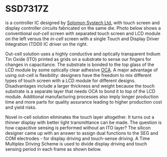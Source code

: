 # SSD7317Z
is a controller IC designed by [Solomon Systech Ltd.](https://www.solomon-systech.com/) with touch screen and display controller circuits fabricated on the same die. Photo below shows a conventional *out-cell* screen with separated touch screen and LCD module on the left versus the *in-cell* screen with a single Touch and Display Driver Integration (TDDI) IC driver on the right.

Out-cell solution uses a highly conductive and optically transparent Indium Tin Oxide (ITO) printed as grids on a substrate to sense our fingers for changes in capacitance. The substrate is bonded to the top glass of the LCD module by some optically clear adhesive [OCA](https://en.wikipedia.org/wiki/Liquid_optically_clear_adhesive). A major advantage of using out-cell is flexibility: designers have the freedom to mix different types of touch screen with a LCD module for different designs. Disadvantages include a larger thickness and weight because the touch substrate is a separate layer that needs OCA to bond it to top of the LCD module. Additional manufacturing processes also imply longer production time and more parts for quality assurance leading to higher production cost and yield risks.

Novel in-cell solution eliminates the touch layer altogether. It turns out a thinner display with better light transmittance can be made. The question is how capacitive sensing is performed without an ITO layer? The silicon designer came up with an answer to assign dual functions to the SEG and COM electrodes - for display driving and touch-sense driving. A Time Multiplex Driving Scheme is used to divide display driving and touch sensing period in each frame as shown below.
